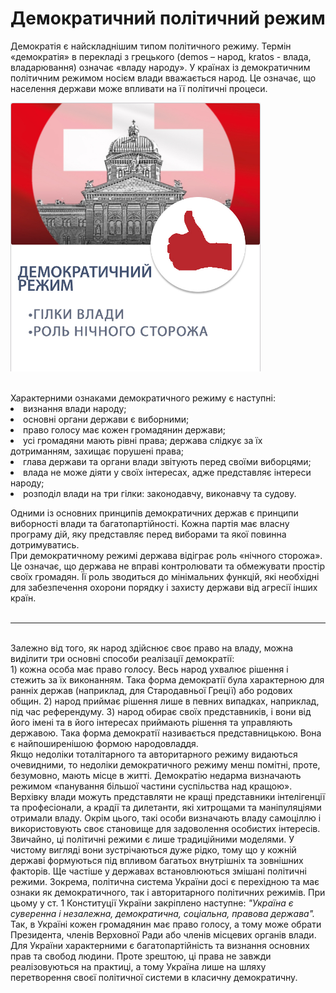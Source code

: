 # Демократичний політичний режим

Демократія є найскладнішим типом політичного режиму. Термін «демократія» в перекладі
з грецького (demos – народ, kratos - влада, владарювання) означає «владу народу».
У країнах із демократичним політичним режимом носієм влади вважається народ. Це
означає, що населення держави може впливати на її політичні процеси. 
<br>
<div class="space">
<div class="center">
<img src="2/дем.jpg" width="400px" class="center"/>
<p><i></i></p>
<br>
Характерними ознаками демократичного режиму є наступні:
<li> визнання влади народу;</li>
<li> основні органи держави є виборними;</li>
<li>право голосу має кожен громадянин держави;</li>
<li>усі громадяни мають рівні права; держава слідкує за їх дотриманням, захищає порушені
права;</li>
<li>глава держави та органи влади звітують перед своїми виборцями;</li>
<li>влада не може діяти у своїх інтересах, адже представляє інтереси народу;</li>
<li>розподіл влади на три гілки: законодавчу, виконавчу та судову.</li>

Одними із основних принципів демократичних держав є принципи виборності влади та
багатопартійності. Кожна партія має власну програму дій, яку представляє перед
виборами та якої повинна дотримуватись.     
При демократичному режимі держава відіграє роль «нічного сторожа». Це означає, що
держава не вправі контролювати та обмежувати простір своїх громадян. Її роль зводиться
до мінімальних функцій, які необхідні для забезпечення охорони порядку і захисту
держави від агресії інших країн.   
<br>
<hr>
<br>
Залежно від того, як народ здійснює своє право на владу, можна виділити три основні
способи реалізації демократії:
<br>      
1) кожна особа має право голосу. Весь народ ухвалює рішення і стежить за їх виконанням.
Така форма демократії була характерною для ранніх держав (наприклад, для Стародавньої
Греції) або родових общин.      
2) народ приймає рішення лише в певних випадках, наприклад, під час референдуму.        
3) народ обирає своїх представників, і вони від його імені та в його інтересах приймають
рішення та управляють державою. Така форма демократії називається представницькою.
Вона є найпоширенішою формою народовладдя.   
<br>
Якщо недоліки тоталітарного та авторитарного режиму видаються очевидними, то
недоліки демократичного режиму менш помітні, проте, безумовно, мають місце в житті.
Демократію недарма визначають режимом «панування більшої частини суспільства над
кращою». Верхівку влади можуть представляти не кращі представники інтелігенції та
професіонали, а крадії та дилетанти, які хитрощами та маніпуляціями отримали владу.
Окрім цього, такі особи визначають владу самоціллю і використовують своє становище
для задоволення особистих інтересів.        
Звичайно, ці політичні режими є лише традиційними моделями. У чистому вигляді вони
зустрічаються дуже рідко, тому що у кожній державі формуються під впливом багатьох
внутрішніх та зовнішних факторів. Ще частіше у державах встановлюються змішані
політичні режими.       
Зокрема, політична система України досі є перехідною та має ознаки як демократичного,
так і авторитарного політичних режимів. При цьому у ст. 1 Конституції України
закріплено наступне: <i>"Україна є суверенна і незалежна, демократична, соціальна, правова
держава". </i>      
Так, в Україні кожен громадянин має право голосу, а тому може обрати Президента,
членів Верховної Ради або членів місцевих органів влади. Для України характерними є
багатопартійність та визнання основних прав та свобод людини. Проте зрештою, ці права
не завжди реалізовуються на практиці, а тому Україна лише на шляху перетворення своєї
політичної системи в класичну демократичну.         

